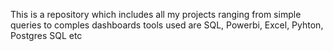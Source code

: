 This is a repository which includes all my projects ranging from simple queries to comples dashboards
tools used are SQL, Powerbi, Excel, Pyhton, Postgres SQL etc
